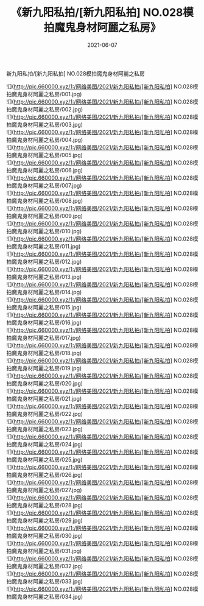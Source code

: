 ﻿---
layout: post
title:  《新九阳私拍/[新九阳私拍] NO.028模拍魔鬼身材阿麗之私房》
date:   2021-06-07
img: http://pic.660000.xyz/1:/网络美图/2021/新九阳私拍/[新九阳私拍] NO.028模拍魔鬼身材阿麗之私房/000.jpg
categories: [美女, 清纯, 唯美]
---

新九阳私拍/[新九阳私拍] NO.028模拍魔鬼身材阿麗之私房

 ![](http://pic.660000.xyz/1:/网络美图/2021/新九阳私拍/[新九阳私拍] NO.028模拍魔鬼身材阿麗之私房/001.jpg) <br>![](http://pic.660000.xyz/1:/网络美图/2021/新九阳私拍/[新九阳私拍] NO.028模拍魔鬼身材阿麗之私房/002.jpg) <br>![](http://pic.660000.xyz/1:/网络美图/2021/新九阳私拍/[新九阳私拍] NO.028模拍魔鬼身材阿麗之私房/003.jpg) <br>![](http://pic.660000.xyz/1:/网络美图/2021/新九阳私拍/[新九阳私拍] NO.028模拍魔鬼身材阿麗之私房/004.jpg) <br>![](http://pic.660000.xyz/1:/网络美图/2021/新九阳私拍/[新九阳私拍] NO.028模拍魔鬼身材阿麗之私房/005.jpg) <br>![](http://pic.660000.xyz/1:/网络美图/2021/新九阳私拍/[新九阳私拍] NO.028模拍魔鬼身材阿麗之私房/006.jpg) <br>![](http://pic.660000.xyz/1:/网络美图/2021/新九阳私拍/[新九阳私拍] NO.028模拍魔鬼身材阿麗之私房/007.jpg) <br>![](http://pic.660000.xyz/1:/网络美图/2021/新九阳私拍/[新九阳私拍] NO.028模拍魔鬼身材阿麗之私房/008.jpg) <br>![](http://pic.660000.xyz/1:/网络美图/2021/新九阳私拍/[新九阳私拍] NO.028模拍魔鬼身材阿麗之私房/009.jpg) <br>![](http://pic.660000.xyz/1:/网络美图/2021/新九阳私拍/[新九阳私拍] NO.028模拍魔鬼身材阿麗之私房/010.jpg) <br>![](http://pic.660000.xyz/1:/网络美图/2021/新九阳私拍/[新九阳私拍] NO.028模拍魔鬼身材阿麗之私房/011.jpg) <br>![](http://pic.660000.xyz/1:/网络美图/2021/新九阳私拍/[新九阳私拍] NO.028模拍魔鬼身材阿麗之私房/012.jpg) <br>![](http://pic.660000.xyz/1:/网络美图/2021/新九阳私拍/[新九阳私拍] NO.028模拍魔鬼身材阿麗之私房/013.jpg) <br>![](http://pic.660000.xyz/1:/网络美图/2021/新九阳私拍/[新九阳私拍] NO.028模拍魔鬼身材阿麗之私房/014.jpg) <br>![](http://pic.660000.xyz/1:/网络美图/2021/新九阳私拍/[新九阳私拍] NO.028模拍魔鬼身材阿麗之私房/015.jpg) <br>![](http://pic.660000.xyz/1:/网络美图/2021/新九阳私拍/[新九阳私拍] NO.028模拍魔鬼身材阿麗之私房/016.jpg) <br>![](http://pic.660000.xyz/1:/网络美图/2021/新九阳私拍/[新九阳私拍] NO.028模拍魔鬼身材阿麗之私房/017.jpg) <br>![](http://pic.660000.xyz/1:/网络美图/2021/新九阳私拍/[新九阳私拍] NO.028模拍魔鬼身材阿麗之私房/018.jpg) <br>![](http://pic.660000.xyz/1:/网络美图/2021/新九阳私拍/[新九阳私拍] NO.028模拍魔鬼身材阿麗之私房/019.jpg) <br>![](http://pic.660000.xyz/1:/网络美图/2021/新九阳私拍/[新九阳私拍] NO.028模拍魔鬼身材阿麗之私房/020.jpg) <br>![](http://pic.660000.xyz/1:/网络美图/2021/新九阳私拍/[新九阳私拍] NO.028模拍魔鬼身材阿麗之私房/021.jpg) <br>![](http://pic.660000.xyz/1:/网络美图/2021/新九阳私拍/[新九阳私拍] NO.028模拍魔鬼身材阿麗之私房/022.jpg) <br>![](http://pic.660000.xyz/1:/网络美图/2021/新九阳私拍/[新九阳私拍] NO.028模拍魔鬼身材阿麗之私房/023.jpg) <br>![](http://pic.660000.xyz/1:/网络美图/2021/新九阳私拍/[新九阳私拍] NO.028模拍魔鬼身材阿麗之私房/024.jpg) <br>![](http://pic.660000.xyz/1:/网络美图/2021/新九阳私拍/[新九阳私拍] NO.028模拍魔鬼身材阿麗之私房/025.jpg) <br>![](http://pic.660000.xyz/1:/网络美图/2021/新九阳私拍/[新九阳私拍] NO.028模拍魔鬼身材阿麗之私房/026.jpg) <br>![](http://pic.660000.xyz/1:/网络美图/2021/新九阳私拍/[新九阳私拍] NO.028模拍魔鬼身材阿麗之私房/027.jpg) <br>![](http://pic.660000.xyz/1:/网络美图/2021/新九阳私拍/[新九阳私拍] NO.028模拍魔鬼身材阿麗之私房/028.jpg) <br>![](http://pic.660000.xyz/1:/网络美图/2021/新九阳私拍/[新九阳私拍] NO.028模拍魔鬼身材阿麗之私房/029.jpg) <br>![](http://pic.660000.xyz/1:/网络美图/2021/新九阳私拍/[新九阳私拍] NO.028模拍魔鬼身材阿麗之私房/030.jpg) <br>![](http://pic.660000.xyz/1:/网络美图/2021/新九阳私拍/[新九阳私拍] NO.028模拍魔鬼身材阿麗之私房/031.jpg) <br>![](http://pic.660000.xyz/1:/网络美图/2021/新九阳私拍/[新九阳私拍] NO.028模拍魔鬼身材阿麗之私房/032.jpg) <br>![](http://pic.660000.xyz/1:/网络美图/2021/新九阳私拍/[新九阳私拍] NO.028模拍魔鬼身材阿麗之私房/033.jpg) <br>![](http://pic.660000.xyz/1:/网络美图/2021/新九阳私拍/[新九阳私拍] NO.028模拍魔鬼身材阿麗之私房/034.jpg) <br>